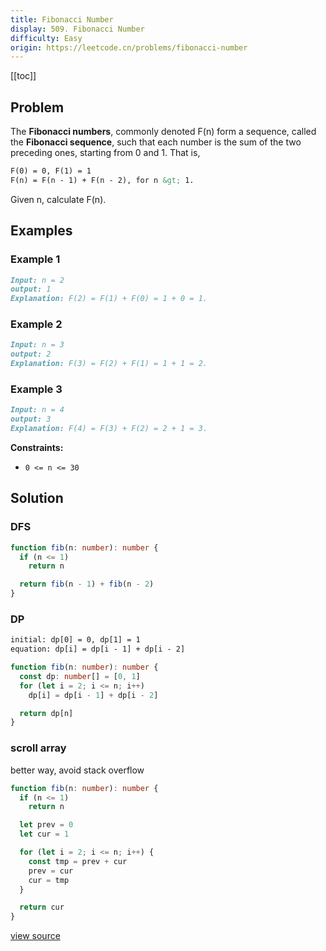 ```yaml
---
title: Fibonacci Number
display: 509. Fibonacci Number
difficulty: Easy
origin: https://leetcode.cn/problems/fibonacci-number
---
```


[[toc]]

## Problem

The **Fibonacci numbers**, commonly denoted F(n) form a sequence, called the **Fibonacci sequence**, such that each number is the sum of the two preceding ones, starting from 0 and 1. That is,

```md
F(0) = 0, F(1) = 1
F(n) = F(n - 1) + F(n - 2), for n &gt; 1.
```

Given n, calculate F(n).

## Examples

### Example 1

```md
Input: n = 2
output: 1
Explanation: F(2) = F(1) + F(0) = 1 + 0 = 1.
```

### Example 2

```md
Input: n = 3
output: 2
Explanation: F(3) = F(2) + F(1) = 1 + 1 = 2.
```

### Example 3

```md
Input: n = 4
output: 3
Explanation: F(4) = F(3) + F(2) = 2 + 1 = 3.
```

**Constraints:**

- <code>0 &lt;= n &lt;= 30</code>

## Solution

### DFS

```ts
function fib(n: number): number {
  if (n <= 1)
    return n

  return fib(n - 1) + fib(n - 2)
}
```

### DP

```txt
initial: dp[0] = 0, dp[1] = 1
equation: dp[i] = dp[i - 1] + dp[i - 2]
```

```ts
function fib(n: number): number {
  const dp: number[] = [0, 1]
  for (let i = 2; i <= n; i++)
    dp[i] = dp[i - 1] + dp[i - 2]

  return dp[n]
}
```

### scroll array

better way, avoid stack overflow

```ts
function fib(n: number): number {
  if (n <= 1)
    return n

  let prev = 0
  let cur = 1

  for (let i = 2; i <= n; i++) {
    const tmp = prev + cur
    prev = cur
    cur = tmp
  }

  return cur
}
```

[view source](https://leetcode.cn/problems/fibonacci-number)
